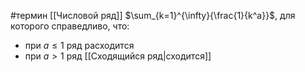 #термин 
[[Числовой ряд]] $\sum_{k=1}^{\infty}{\frac{1}{k^a}}$, для которого справедливо, что:
- при $a \le 1$ ряд расходится
- при $a > 1$ ряд [[Сходящийся ряд|сходится]]